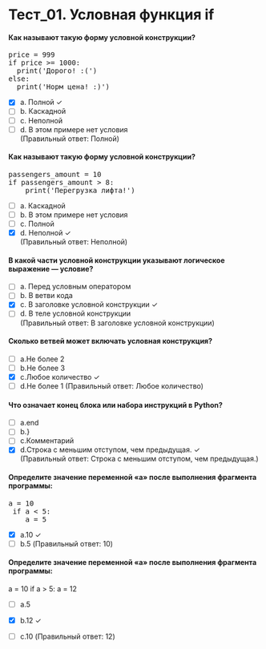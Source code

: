 # Тест_01. Условная функция if
#### Как называют такую форму условной конструкции?
<pre>
price = 999
if price >= 1000:
  print('Дорого! :(')
else:
  print('Норм цена! :)')
</pre>
- [X] a. Полной   &check;
- [ ] b. Каскадной
- [ ] c. Неполной
- [ ] d. В этом примере нет условия<br>
(Правильный ответ: Полной)
#### Как называют такую форму условной конструкции?
<pre>
passengers_amount = 10
if passengers_amount > 8:
	print('Перегрузка лифта!')</pre>
- [ ] a. Каскадной
- [ ] b. В этом примере нет условия
- [ ] c. Полной 
- [X] d. Неполной &check;<br> 
   (Правильный ответ: Неполной)
#### В какой части условной конструкции указывают логическое выражение — условие?
- [ ] a. Перед условным оператором
- [ ] b. В ветви кода
- [X] c. В заголовке условной конструкции &check;
- [ ] d. В теле условной конструкции<br>
(Правильный ответ: В заголовке условной конструкции)

#### Сколько ветвей может включать условная конструкция? 
- [ ] a.Не более 2
- [ ] b.Не более 3
- [X] c.Любое количество &check;
- [ ] d.Не более 1
(Правильный ответ: Любое количество)

#### Что означает конец блока или набора инструкций в Python?
- [ ] a.end
- [ ] b.}
- [ ] c.Комментарий
- [X] d.Строка с меньшим отступом, чем предыдущая. &check;<br>
(Правильный ответ: Строка с меньшим отступом, чем предыдущая.)

#### Определите значение переменной «a» после выполнения фрагмента программы:
<pre>
a = 10
 if a < 5:
    a = 5
</pre>
- [X] a.10 &check;
- [ ] b.5
(Правильный ответ: 10)
#### Определите значение переменной «a» после выполнения фрагмента программы:
a = 10
 if a > 5:
    a = 12
- [ ] a.5
- [X] b.12 &check;
- [ ] c.10
(Правильный ответ: 12)

 
